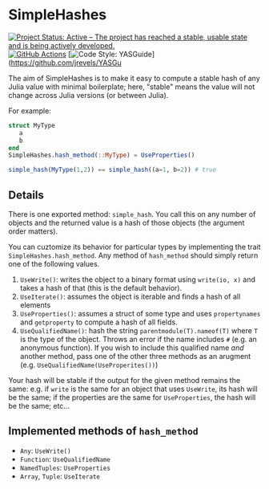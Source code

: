 # SimpleHashes

[![Project Status: Active – The project has reached a stable, usable state and is being actively developed.](https://www.repostatus.org/badges/latest/active.svg)](https://www.repostatus.org/#active)
 [![GitHub Actions](https://github.com/beacon-biosignals/SimpleHashes.jl/workflows/CI/badge.svg)](https://github.com/beacon-biosignals/SimpleHashes.jl/actions/workflows/ci.yml)
[![Code Style: YASGuide](https://img.shields.io/badge/code%20style-yas-violet.svg)](https://github.com/jrevels/YASGu


The aim of SimpleHashes is to make it easy to compute a stable hash of any Julia
value with minimal boilerplate; here, "stable" means the value will not change
across Julia versions (or between Julia).

For example:


```julia
struct MyType
   a
   b
end
SimpleHashes.hash_method(::MyType) = UseProperties()

simple_hash(MyType(1,2)) == simple_hash((a=1, b=2)) # true
```

## Details

There is one exported method: `simple_hash`. You call this on any number of
objects and the returned value is a hash of those objects (the argument order
matters).

You can cuztomize its behavior for particular types by implementing the trait
`SimpleHashes.hash_method`. Any method of `hash_method` should simply return one of the following values.

1. `UseWrite()`: writes the object to a binary format using `write(io, x)` and
   takes a hash of that (this is the default behavior).
2. `UseIterate()`: assumes the object is iterable and finds a hash of all
   elements
3. `UseProperties()`: assumes a struct of some type and uses `propertynames` and
   `getproperty` to compute a hash of all fields.
4. `UseQualifiedName()`: hash the string `parentmodule(T).nameof(T)` where `T`
   is the type of the object. Throws an error if the name includes `#` (e.g. an
   anonymous function). If you wish to include this qualified name *and* another
   method, pass one of the other three methods as an arugment (e.g.
   `UseQualifiedName(UseProperites())`)

Your hash will be stable if the output for the given method remains the same: e.g. if `write` is the same for an object that uses `UseWrite`, its hash will be the same; if the properties are the same for `UseProperties`, the hash will be the same; etc...

## Implemented methods of `hash_method`

- `Any`: `UseWrite()`
- `Function`: `UseQualifiedName`
- `NamedTuples`: `UseProperties` 
- `Array`, `Tuple`: `UseIterate`
